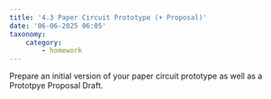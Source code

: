 ```yaml
---
title: '4.3 Paper Circuit Prototype (+ Proposal)'
date: '06-06-2025 06:05'
taxonomy:
    category:
        - homework
---
```


Prepare an initial version of your paper circuit prototype as well as a Prototpye Proposal Draft.
